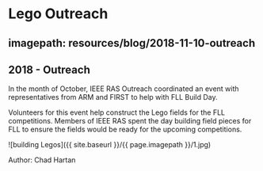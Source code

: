 # Lego Outreach
## imagepath: resources/blog/2018-11-10-outreach
## 2018 - Outreach

In the month of October, IEEE RAS Outreach coordinated an event with representatives from ARM and FIRST to help with FLL Build Day.

Volunteers for this event help construct the Lego fields for the FLL competitions.  Members of IEEE RAS spent the day building field pieces for FLL to ensure the fields would be ready for the upcoming competitions.
 
![building Legos]({{ site.baseurl }}/{{ page.imagepath }}/1.jpg)

Author: Chad Hartan
